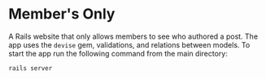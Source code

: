 # Member's Only

A Rails website that only allows members to see who authored a post. The app uses the `devise` gem, validations, and relations between models. To start the app run the following command from the main directory:
```
rails server
```